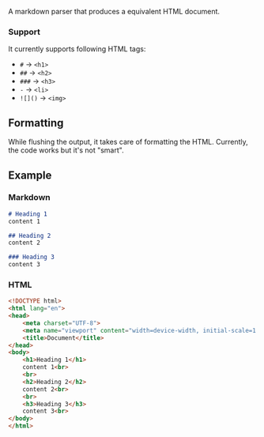 A markdown parser that produces a equivalent HTML document.

### Support
It currently supports following HTML tags:

- `#`     ->  `<h1>`
- `##`    ->  `<h2>`
- `###`   ->  `<h3>`
- `-`     ->  `<li>`
- `![]()` ->  `<img>`

## Formatting

While flushing the output, it takes care of formatting the HTML.
Currently, the code works but it's not "smart".

## Example

### Markdown
```md
# Heading 1
content 1

## Heading 2
content 2

### Heading 3
content 3
```

### HTML
```html
<!DOCTYPE html>
<html lang="en">
<head>
	<meta charset="UTF-8">
	<meta name="viewport" content="width=device-width, initial-scale=1.0">
	<title>Document</title>
</head>
<body>
	<h1>Heading 1</h1>
	content 1<br>
	<br>
	<h2>Heading 2</h2>
	content 2<br>
	<br>
	<h3>Heading 3</h3>
	content 3<br>
</body>
</html>
```
